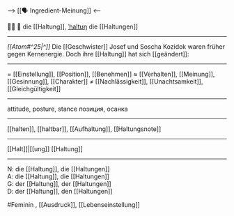 --> [[🗣️ Ingredient-Meinung]] <--

🧍‍♀️ 🔴 die [[Haltung]], [ˈhaltʊŋ](https://youglish.com/pronounce/Haltung/german)
die [[Haltungen]]

---
*[[Atom#^25|^]]* Die [[Geschwister]] Josef und Soscha Kozidok waren früher gegen Kernenergie. Doch ihre [[Haltung]] hat sich [[geändert]]:

---
= [[Einstellung]], [[Position]], [[Benehmen]]
≈ [[Verhalten]], [[Meinung]], [[Gesinnung]], [[Charakter]]
≠ [[Nachlässigkeit]], [[Unachtsamkeit]], [[Gleichgültigkeit]]

---
attitude, posture, stance
позиция, осанка

---
[[halten]], [[haltbar]], [[Aufhaltung]], [[Haltungsnote]]

---
[[Halt]]|[[ung]]
[[Haltung]]


---
N: die [[Haltung]], die [[Haltungen]]  
A: die [[Haltung]], die [[Haltungen]]  
G: der [[Haltung]], der [[Haltungen]]  
D: der [[Haltung]], den [[Haltungen]]

#Feminin 
, [[Ausdruck]], [[Lebenseinstellung]]
